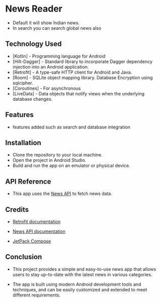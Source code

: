 # News Reader
- Default it will show Indian news.
- In search you can search global news also

## Technology Used
- [Kotlin] - Programming language for Android
- [Hilt-Dagger] - Standard library to incorporate Dagger dependency injection into an Android application.
- [Retrofit] -  A type-safe HTTP client for Android and Java.
- [Room] - SQLite object mapping library. Database Encryption using sqlcipher.
- [Coroutines] - For asynchronous
- [LiveData] - Data objects that notify views when the underlying database changes.

## Features 

- features added such as search and database integration

## Installation
- Clone the repository to your local machine.
- Open the project in Android Studio.
- Build and run the app on an emulator or physical device.

## API Reference
- This app uses the [News API](https://newsapi.org/) to fetch news data.

## Credits
- [Retrofit documentation](https://square.github.io/retrofit/)

- [News API documentation](https://newsapi.org/docs)

- [JetPack Compose](https://developer.android.com/jetpack/compose/documentation)

## Conclusion
- This project provides a simple and easy-to-use news app that allows users to stay up-to-date with the latest news in various categories. 

- The app is built using modern Android development tools and techniques, and can be easily customized and extended to meet different requirements.
